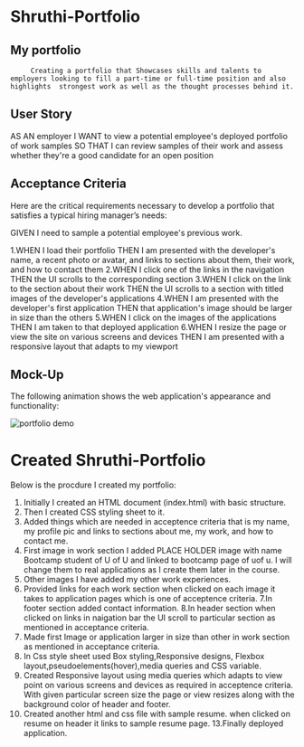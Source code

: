# Shruthi-Portfolio
  

## My portfolio 
         Creating a portfolio that Showcases skills and talents to employers looking to fill a part-time or full-time position and also highlights  strongest work as well as the thought processes behind it.
  
  ## User Story

AS AN employer
I WANT to view a potential employee's deployed portfolio of work samples
SO THAT I can review samples of their work and assess whether they're a good candidate for an open position


## Acceptance Criteria
Here are the critical requirements necessary to develop a portfolio that satisfies a typical hiring manager’s needs:

GIVEN I need to sample a potential employee's previous work.

1.WHEN I load their portfolio
    THEN I am presented with the developer's name, a recent photo or avatar, and links to sections about them, their work, and how to contact them
2.WHEN I click one of the links in the navigation
    THEN the UI scrolls to the corresponding section
3.WHEN I click on the link to the section about their work
   THEN the UI scrolls to a section with titled images of the developer's applications
4.WHEN I am presented with the developer's first application
   THEN that application's image should be larger in size than the others
5.WHEN I click on the images of the applications
   THEN I am taken to that deployed application
6.WHEN I resize the page or view the site on various screens and devices
    THEN I am presented with a responsive layout that adapts to my viewport

## Mock-Up
The following animation shows the web application's appearance and functionality:

![portfolio demo](./assets/images/02-advanced-css-homework-demo.gif)

# Created Shruthi-Portfolio
Below is the procdure I created my portfolio:
1. Initially I created an HTML document (index.html) with basic structure.
2. Then I created CSS styling sheet to it.
3. Added things which are needed in acceptence criteria that is my name, my profile pic and links to sections about me, my work, and how to contact me.
4. First image in work section I added PLACE HOLDER image with name Bootcamp student of U of U and linked to bootcamp page of uof u.
I will change them to real applications as I create them later in the course.
5. Other images I have added my other work experiences.
6. Provided links for each work section when clicked on each image it takes to application pages which is one of acceptence criteria.
7.In footer section added contact information.
8.In header section when clicked on links in naigation bar the UI scroll to particular section as mentioned in acceptance criteria.
9. Made first Image or application larger in size than other in work section as mentioned in acceptance criteria.
10. In Css style sheet used Box styling,Responsive designs, Flexbox layout,pseudoelements(hover),media queries and CSS variable.
11. Created Responsive layout using media queries which adapts to view point on various screens and devices as required in acceptence criteria.
With given particular screen size the page or view resizes along with the background color of header and footer.
12. Created another html and css file with sample resume. when clicked on resume on header it links to sample resume page.
13.Finally deployed application.
 